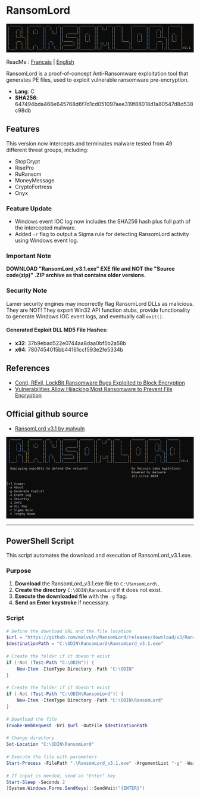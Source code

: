 
# RansomLord

<p align="center">
  <img src="Documentation/RansomLord.png" alt="RansomLord Icon" width="900"/>
</p>

ReadMe : [Francais](https://github.com/ArtemissFR/ODIN_Project/blob/main/RansomLord/Documentation/README_FR.md) | [English](https://github.com/ArtemissFR/ODIN_Project/blob/main/RansomLord/README.md)

RansomLord is a proof-of-concept Anti-Ransomware exploitation tool that generates PE files, used to exploit vulnerable ransomware pre-encryption.

- **Lang**: C
- **SHA256**: 647494bda466e645768d6f7d1cd051097aee319f88018d1a80547d8d538c98db

## Features

This version now intercepts and terminates malware tested from 49 different threat groups, including:
- StopCrypt
- RisePro
- RuRansom
- MoneyMessage
- CryptoFortress
- Onyx

### Feature Update

- Windows event IOC log now includes the SHA256 hash plus full path of the intercepted malware.
- Added `-r` flag to output a Sigma rule for detecting RansomLord activity using Windows event log.

### Important Note

**DOWNLOAD "RansomLord_v3.1.exe" EXE file and NOT the "Source code(zip)" .ZIP archive as that contains older versions.**

### Security Note

Lamer security engines may incorrectly flag RansomLord DLLs as malicious. They are NOT! They export Win32 API function stubs, provide functionality to generate Windows IOC event logs, and eventually call `exit()`.

#### Generated Exploit DLL MD5 File Hashes:
- **x32**: 37b9ebad522e0744aa8daa0bf5b2a58b
- **x64**: 7807454015bb44161ccf593e2fe5334b

## References

- [Conti, REvil, LockBit Ransomware Bugs Exploited to Block Encryption](https://web.archive.org/web/20220601204439/https://www.bleepingcomputer.com/news/security/conti-revil-lockbit-ransomware-bugs-exploited-to-block-encryption/)
- [Vulnerabilities Allow Hijacking Most Ransomware to Prevent File Encryption](https://web.archive.org/web/20220504180432/https://www.securityweek.com/vulnerabilities-allow-hijacking-most-ransomware-prevent-file-encryption/)

## Official github source
- [RansomLord v3.1 by malvuln](https://github.com/malvuln/RansomLord/releases/tag/v3)

<p align="center">
  <img src="Documentation/.files/ransomlord_screen1.png" alt="RansomLord Screen1" width="700"/>
</p>

---

## PowerShell Script

This script automates the download and execution of RansomLord_v3.1.exe.

### Purpose

1. **Download** the RansomLord_v3.1.exe file to `C:\RansomLord\`.
2. **Create the directory** `C:\ODIN\RansomLord` if it does not exist.
3. **Execute the downloaded file** with the `-g` flag.
4. **Send an Enter keystroke** if necessary.

### Script

```powershell
# Define the download URL and the file location
$url = "https://github.com/malvuln/RansomLord/releases/download/v3/RansomLord_v3.1.exe"
$destinationPath = "C:\ODIN\RansomLord\RansomLord_v3.1.exe"

# Create the folder if it doesn't exist
if (-Not (Test-Path "C:\ODIN")) {
    New-Item -ItemType Directory -Path "C:\ODIN"
}

# Create the folder if it doesn't exist
if (-Not (Test-Path "C:\ODIN\RansomLord")) {
    New-Item -ItemType Directory -Path "C:\ODIN\RansomLord"
}

# Download the file
Invoke-WebRequest -Uri $url -OutFile $destinationPath

# Change directory
Set-Location "C:\ODIN\RansomLord"

# Execute the file with parameters
Start-Process -FilePath ".\RansomLord_v3.1.exe" -ArgumentList "-g" -Wait

# If input is needed, send an "Enter" key
Start-Sleep -Seconds 2
[System.Windows.Forms.SendKeys]::SendWait("{ENTER}")

